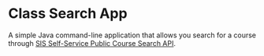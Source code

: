 # Class Search App

A simple Java command-line application that
allows you search for a course through 
[SIS Self-Service Public Course Search API](https://sis.jhu.edu/api).